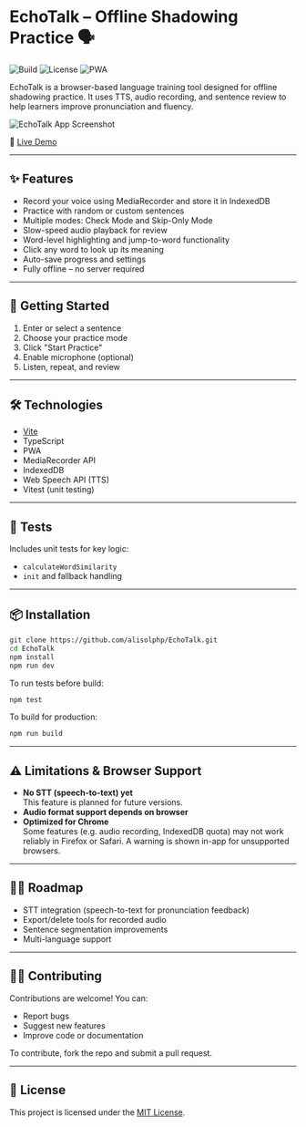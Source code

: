 # EchoTalk – Offline Shadowing Practice 🗣️

![Build](https://img.shields.io/github/actions/workflow/status/alisolphp/EchoTalk/test.yml?label=build)
![License](https://img.shields.io/github/license/alisolphp/EchoTalk)
![PWA](https://img.shields.io/badge/PWA-ready-green)

EchoTalk is a browser-based language training tool designed for offline shadowing practice. It uses TTS, audio recording, and sentence review to help learners improve pronunciation and fluency.

![EchoTalk App Screenshot](https://user-images.githubusercontent.com/alisolphp/EchoTalk/public/screenshots/demo1.png)

🔗 [Live Demo](https://alisol.ir/Projects/EchoTalk)

---

## ✨ Features

- Record your voice using MediaRecorder and store it in IndexedDB  
- Practice with random or custom sentences  
- Multiple modes: Check Mode and Skip-Only Mode  
- Slow-speed audio playback for review  
- Word-level highlighting and jump-to-word functionality  
- Click any word to look up its meaning  
- Auto-save progress and settings  
- Fully offline – no server required  

---

## 🚀 Getting Started

1. Enter or select a sentence  
2. Choose your practice mode  
3. Click "Start Practice"  
4. Enable microphone (optional)  
5. Listen, repeat, and review  

---

## 🛠️ Technologies

- [Vite](https://vitejs.dev/)  
- TypeScript  
- PWA  
- MediaRecorder API  
- IndexedDB  
- Web Speech API (TTS)  
- Vitest (unit testing)  

---

## 🧪 Tests

Includes unit tests for key logic:
- `calculateWordSimilarity`  
- `init` and fallback handling  

---

## 📦 Installation

```bash
git clone https://github.com/alisolphp/EchoTalk.git
cd EchoTalk
npm install
npm run dev
```

To run tests before build:

```bash
npm test
```

To build for production:

```bash
npm run build
```

---

## ⚠️ Limitations & Browser Support

- **No STT (speech-to-text) yet**  
  This feature is planned for future versions.
- **Audio format support depends on browser**
- **Optimized for Chrome**  
  Some features (e.g. audio recording, IndexedDB quota) may not work reliably in Firefox or Safari. A warning is shown in-app for unsupported browsers.

---

## 🧑‍🔧 Roadmap

- STT integration (speech-to-text for pronunciation feedback)
- Export/delete tools for recorded audio
- Sentence segmentation improvements
- Multi-language support

---

## 🧑‍💻 Contributing

Contributions are welcome! You can:
- Report bugs
- Suggest new features
- Improve code or documentation

To contribute, fork the repo and submit a pull request.

---

## 📄 License

This project is licensed under the [MIT License](./LICENSE).